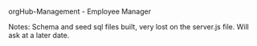 orgHub-Management - Employee Manager

Notes: Schema and seed sql files built, very lost on the server.js file. Will ask at a later date.